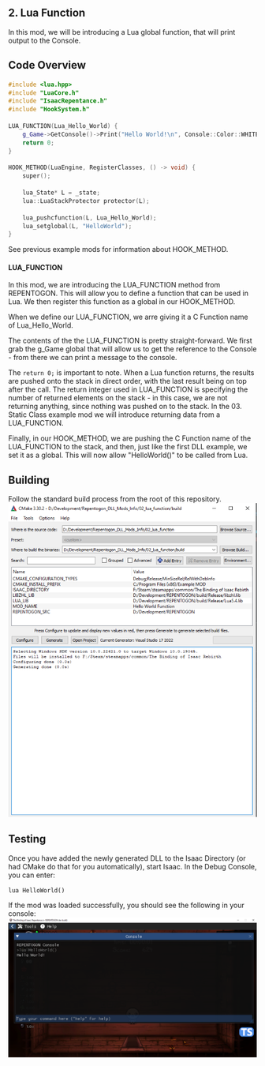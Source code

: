 ## 2. Lua Function
In this mod, we will be introducing a Lua global function, that will print output to the Console.

## Code Overview
```cpp
#include <lua.hpp>
#include "LuaCore.h"
#include "IsaacRepentance.h"
#include "HookSystem.h"

LUA_FUNCTION(Lua_Hello_World) {
	g_Game->GetConsole()->Print("Hello World!\n", Console::Color::WHITE, 0x96U);
	return 0;
}

HOOK_METHOD(LuaEngine, RegisterClasses, () -> void) {
	super();

	lua_State* L = _state;
	lua::LuaStackProtector protector(L);

	lua_pushcfunction(L, Lua_Hello_World);
	lua_setglobal(L, "HelloWorld");
}
```

See previous example mods for information about HOOK_METHOD.

#### LUA_FUNCTION
In this mod, we are introducing the LUA_FUNCTION method from REPENTOGON. This will allow you to define a function that can be used in Lua. We then register this function as a global in our HOOK_METHOD.

When we define our LUA_FUNCTION, we arre giving it a C Function name of Lua_Hello_World.

The contents of the the LUA_FUNCTION is pretty straight-forward. We first grab the g_Game global that will allow us to get the reference to the Console - from there we can print a message to the console.

The `return 0;` is important to note. When a Lua function returns, the results are pushed onto the stack in direct order, with the last result being on top after the call. The return integer used in LUA_FUNCTION is specifying the number of returned elements on the stack - in this case, we are not returning anything, since nothing was pushed on to the stack. In the 03. Static Class example mod we will introduce returning data from a LUA_FUNCTION.

Finally, in our HOOK_METHOD, we are pushing the C Function name of the LUA_FUNCTION to the stack, and then, just like the first DLL example, we set it as a global. This will now allow "HelloWorld()" to be called from Lua.

## Building
Follow the standard build process from the root of this repository.
![02_lua_function_cmake](/_images/02_lua_function_cmake.png)

## Testing
Once you have added the newly generated DLL to the Isaac Directory (or had CMake do that for you automatically), start Isaac. In the Debug Console, you can enter:
```
lua HelloWorld()
```
If the mod was loaded successfully, you should see the following in your console:
![02_lua_function](/_images/02_lua_function.png)

